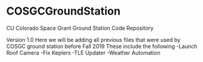 # COSGCGroundStation
CU Colorado Space Grant Ground Station Code Repository

Version 1.0
Here we will be adding all previous files that were used by COSGC ground station before Fall 2019 These include the following
-Launch Roof Camera
-Fix Keplers
-TLE Updater
-Weather Automation